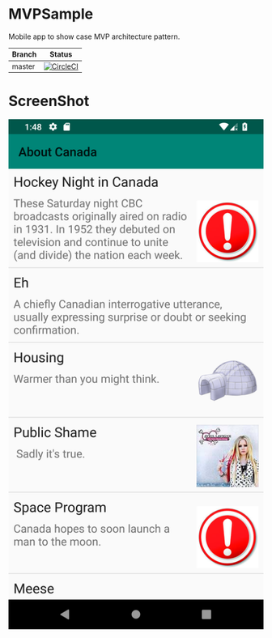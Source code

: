 # MVPSample
Mobile app to show case MVP architecture pattern.

Branch|Status
---|---
master|[![CircleCI](https://circleci.com/gh/room-15/ChatSE/tree/master.svg?style=shield)](https://circleci.com/gh/raghunandankavi2010/MVPSampl/tree/master)

# ScreenShot

![Sample Screenshot](https://github.com/raghunandankavi2010/MVPMobileAssignment/blob/master/device-2018-10-06-134901.png)

